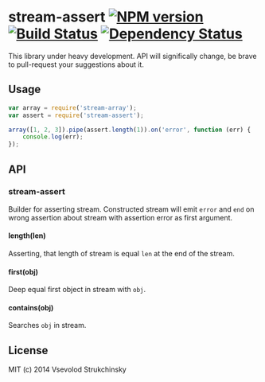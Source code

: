 # stream-assert [![NPM version][npm-image]][npm-url] [![Build Status][travis-image]][travis-url] [![Dependency Status][depstat-image]][depstat-url]

This library under heavy development. API will significally change, be brave to pull-request your suggestions about it.

## Usage

```js
var array = require('stream-array');
var assert = require('stream-assert');

array([1, 2, 3]).pipe(assert.length(1)).on('error', function (err) {
	console.log(err);
});
```

## API

### stream-assert

Builder for asserting stream. Constructed stream will emit `error` and `end` on wrong assertion about stream with assertion error as first argument.

#### length(len)

Asserting, that length of stream is equal `len` at the end of the stream.

#### first(obj)

Deep equal first object in stream with `obj`.

#### contains(obj)

Searches `obj` in stream.

## License

MIT (c) 2014 Vsevolod Strukchinsky

[npm-url]: https://npmjs.org/package/stream-assert
[npm-image]: https://badge.fury.io/js/stream-assert.png

[travis-url]: http://travis-ci.org/floatdrop/stream-assert
[travis-image]: https://travis-ci.org/floatdrop/stream-assert.png?branch=master

[depstat-url]: https://david-dm.org/floatdrop/stream-assert
[depstat-image]: https://david-dm.org/floatdrop/stream-assert.png?theme=shields.io
